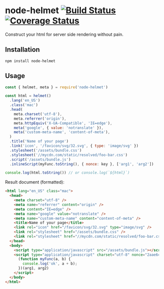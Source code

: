 # node-helmet [![Build Status](https://travis-ci.org/LestaD/node-helmet.svg?branch=master)](https://travis-ci.org/LestaD/node-helmet) [![Coverage Status](https://coveralls.io/repos/github/LestaD/node-helmet/badge.svg?branch=master)](https://coveralls.io/github/LestaD/node-helmet?branch=master)

Construct your html for server side rendering without pain.

## Installation

```shell
npm install node-helmet
```


## Usage

```js
const { helmet, meta } = require('node-helmet')

const html = helmet()
  .lang('en_US')
  .class('mac')
  .head(
    meta.charset('utf-8'),
    meta.referrer('origin'),
    meta.httpEquiv('X-UA-Compatible', 'IE=edge'),
    meta('google', { value: 'notranslate' }),
    meta('custom-meta-name', 'content-of-meta'),
  )
  .title('Name of your page')
  .link('icon', '/favicon/svg/32.svg', { type: 'image/svg' })
  .stylesheet('/assets/bundle.css')
  .stylesheet('//mycdn.com/static/resolved/foo-bar.css')
  .script('/assets/bundle.js')
  .inlineScript(myFunc.toString(), { nonce: key }, ['arg1', 'arg2'])

console.log(html.toString()) // or console.log(`${html}`)
```

Result document (formatted):

```html
<html lang="en_US" class="mac">
  <head>
    <meta charset="utf-8" />
    <meta name="referrer" content="origin" />
    <meta content="IE=edge" />
    <meta name="google" value="notranslate" />
    <meta name="custom-meta-name" content="content-of-meta" />
    <title>Name of your page</title>
    <link rel="icon" href="/favicon/svg/32.svg" type="image/svg" />
    <link rel="stylesheet" href="/assets/bundle.css" />
    <link rel="stylesheet" href="//mycdn.com/static/resolved/foo-bar.css" />
  </head>
  <body>
    <script type="application/javascript" src="/assets/bundle.js"></script>
    <script type="application/javascript" charset="utf-8" nonce="2aae6c35c94fcfb415dbe95f408b9ce91ee846ed">
      (function myFunc(a, b) {
        console.log('ok', a + b);
      })(arg1, arg2)
    </script>
  </body>
</html>
```
